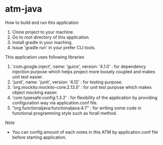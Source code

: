 # atm-java

How to build and run this application
1. Clone project to your machine.
2. Go to root directory of this application.
3. Install gradle in your maching.
3. Issue 'gradle run' in your prefer CLI tools.

This application uses following libraries
1. 'com.google.inject', name: 'guice', version: '4.1.0' : for dependency injection purpose which helps project more loosely coupled and makes unit test easier.
2. 'junit', name: 'junit', version: '4.12' : for testing purpose.
3. 'org.mockito:mockito-core:2.13.0' : for unit test purpose which makes object mocking easier.
4. 'com.typesafe:config:1.3.2' : for flexibility of the application by providing configuration way via application.conf file.
5. "org.functionaljava:functionaljava:4.7" : for writing some code in functional programming style such as forall method.


*Note*
- You can config amount of each notes in this ATM by application.conf file before starting application.